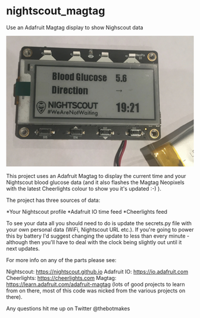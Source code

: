 # nightscout_magtag
Use an Adafruit Magtag display to show Nighscout data

![alt text](IMG_2232.JPG)

This project uses an Adafruit Magtag to display the current time and your Nightscout blood glucose data (and it also 
flashes the Magtag Neopixels with the latest Cheerlights colour to show you it's updated :-) ).

The project has three sources of data:

  *Your Nightscout profile
  *Adafruit IO time feed
  *Cheerlights feed

To see your data all you should need to do is update the secrets.py file with your own personal data (WiFi, Nightscout URL etc.). If you're going
to power this by battery I'd suggest changing the update to less than every minute - although then you'll have to deal with the clock being
slightly out until it next updates.

For more info on any of the parts please see:

Nightscout: https://nightscout.github.io
Adafruit IO: https://io.adafruit.com
Cheerlights: https://cheerlights.com
Magtag: https://learn.adafruit.com/adafruit-magtag (lots of good projects to learn from on there, most of this code was nicked from the various
projects on there).

Any questions hit me up on Twitter @thebotmakes
